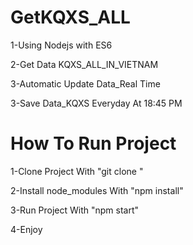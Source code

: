 # GetKQXS_ALL
1-Using Nodejs with ES6


2-Get Data KQXS_ALL_IN_VIETNAM


3-Automatic Update Data_Real Time


3-Save Data_KQXS Everyday At 18:45 PM

# How To Run Project
1-Clone Project With "git clone <link git clone>" 

2-Install node_modules With "npm install"

3-Run Project With "npm start"

4-Enjoy
